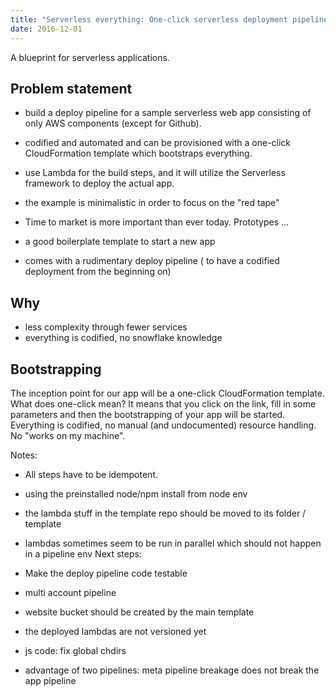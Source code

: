 ```yaml
---
title: "Serverless everything: One-click serverless deployment pipeline for a serverless app"
date: 2016-12-01
---
```


A blueprint for serverless applications.

## Problem statement

- build a deploy pipeline for a sample serverless web app consisting of only AWS components (except for Github).
- codified and automated and can be provisioned with a one-click CloudFormation template which bootstraps everything.
- use Lambda for the build steps, and it will utilize the Serverless framework to deploy the actual app.
- the example is minimalistic in order to focus on the "red tape"


- Time to market is more important than ever today. Prototypes ...
- a good boilerplate template to start a new app  
- comes with a rudimentary deploy pipeline ( to have a codified deployment from the beginning on)

## Why

 - less complexity through fewer services
 - everything is codified, no snowflake knowledge
 


## Bootstrapping

The inception point for our app will be a one-click CloudFormation template. What does one-click mean? It means that you click on the link, fill in some parameters and then the bootstrapping of your app will be started. Everything is codified, no manual (and undocumented) resource handling. No "works on my machine". 



   
Notes:

 - All steps have to be idempotent.
 - using the preinstalled node/npm install from node env
 - the lambda stuff in the template repo should be moved to its folder / template  
 - lambdas sometimes seem to be run in parallel which should not happen in a pipeline env
Next steps:

 - Make the deploy pipeline code testable
 - multi account pipeline
 - website bucket should be created by the main template
 - the deployed lambdas are not versioned yet
 - js code: fix global chdirs
 
 - advantage of two pipelines: meta pipeline breakage does not break the app pipeline 
    